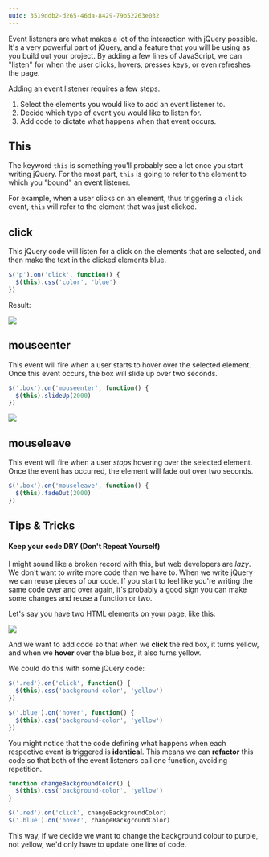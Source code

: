 ```yaml
---
uuid: 3519ddb2-d265-46da-8429-79b52263e032
---
```


Event listeners are what makes a lot of the interaction with jQuery possible. It's a very powerful part of jQuery, and a feature that you will be using as you build out your project. By adding a few lines of JavaScript, we can "listen" for when the user clicks, hovers, presses keys, or even refreshes the page.

Adding an event listener requires a few steps.

1. Select the elements you would like to add an event listener to.
2. Decide which type of event you would like to listen for.
3. Add code to dictate what happens when that event occurs.

## This

The keyword `this` is something you'll probably see a lot once you start writing jQuery. For the most part, `this` is going to refer to the element to which you "bound" an event listener.

For example, when a user clicks on an element, thus triggering a `click` event, `this` will refer to the element that was just clicked.

## click

This jQuery code will listen for a click on the elements that are selected, and then make the text in the clicked elements blue.

```javascript
$('p').on('click', function() {
  $(this).css('color', 'blue')
})  
```

Result:

![](https://cl.ly/2T1M1u0B0v0A/Screen%20Recording%202017-10-02%20at%2005.29%20PM.gif)

## mouseenter

This event will fire when a user starts to hover over the selected element. Once this event occurs, the box will slide up over two seconds.

```javascript
$('.box').on('mouseenter', function() {
  $(this).slideUp(2000)
})
```

![](https://cl.ly/0I1A1p393K2C/Screen%20Recording%202017-10-02%20at%2005.40%20PM.gif)

## mouseleave

This event will fire when a user *stops* hovering over the selected element. Once the event has occurred, the element will fade out over two seconds.

```javascript
$('.box').on('mouseleave', function() {
  $(this).fadeOut(2000)
})
```

## Tips & Tricks

#### Keep your code DRY (Don't Repeat Yourself)

I might sound like a broken record with this, but web developers are *lazy*. We don't want to write more code than we have to. When we write jQuery we can reuse pieces of our code. If you start to feel like you're writing the same code over and over again, it's probably a good sign you can make some changes and reuse a function or two.

Let's say you have two HTML elements on your page, like this:

![](https://cl.ly/0f0g3y2k440i/Image%202017-10-03%20at%207.31.40%20PM.png)

And we want to add code so that when we **click** the red box, it turns yellow, and when we **hover** over the blue box, it also turns yellow.

We could do this with some jQuery code:

```javascript
$('.red').on('click', function() {
  $(this).css('background-color', 'yellow')
})

$('.blue').on('hover', function() {
  $(this).css('background-color', 'yellow')
})
```

You might notice that the code defining what happens when each respective event is triggered is **identical**. This means we can **refactor** this code so that both of the event listeners call one function, avoiding repetition.

```javascript
function changeBackgroundColor() {
  $(this).css('background-color', 'yellow')
}

$('.red').on('click', changeBackgroundColor)
$('.blue').on('hover', changeBackgroundColor)
```

This way, if we decide we want to change the background colour to purple, not yellow, we'd only have to update one line of code.
